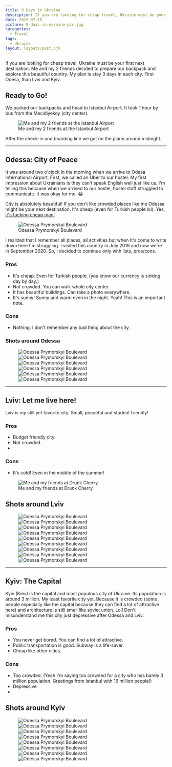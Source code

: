 ```yaml
---
title: 9 Days in Ukraine
description: If you are looking for cheap travel, Ukraine must be your first next destination.
date: 2019-07-15
picture: 9-days-in-ukraine-pic.jpg
categories:
  - Travel
tags:
  - Ukraine
layout: layouts/post.njk
---
```


If you are looking for cheap travel, Ukraine must be your first next destination. Me and my 2 friends decided to prepare our backpack and explore this beautiful country. My plan is stay 3 days in each city. First Odesa, than Lviv and Kyiv.

## Ready to Go!

We packed our backpacks and head to Istanbul Airport. It took 1 hour by bus from the Mecidiyekoy (city center).

<figure>
<img src="{{ metadata.assets.img }}me-and-boys-at-airport.jpg" alt="Me and my 2 friends at the Istanbul Airport" loading="lazy">
<figcaption>Me and my 2 friends at the Istanbul Airport</figcaption>
</figure>

After the check-in and boarding line we got on the plane around midnight.

***

## Odessa: City of Peace

It was around two o'clock in the morning when we arrive to Odesa International Airport. First, we called an Uber to our hostel. My first impression about Ukrainians is they can't speak English well just like us. I'm telling this because when we arrived to our hostel, hostel staff struggled to communicate. It was okay for me. 😂

City is absolutely beautiful! If you don't like crowded places like me Odessa might be your next destination. It's cheap (even for Turkish people lol). Yes, [it's fucking cheap man!](https://www.youtube.com/watch?v=mPsk7qpivN4)

<figure>
<img src="{{ metadata.assets.img }}prymorskyi-boulevard.jpg" alt="Odessa Prymorskyi Boulevard" loading="lazy">
<figcaption>Odessa Prymorskyi Boulevard</figcaption>
</figure>

I realized that I remember all places, all activities but when It's come to write down here I'm struggling. I visited this country in July 2019 and now we're in September 2020. So, I decided to continue only with lists, pros/cons.

### Pros
* It's cheap. Even for Turkish people. (you know our currency is sinking day by day.)
* Not crowded. You can walk whole city center.
* It has beautiful buildings. Can take a photo everywhere.
* It's sunny! Sunny and warm even in the night. Yeah! This is an important note.

### Cons
* Nothing. I don't remember any bad thing about the city.

### Shots around Odessa
<figure class="photo-grid">
<img src="{{ metadata.assets.img }}odessa-1.jpg" alt="Odessa Prymorskyi Boulevard" loading="lazy">
<img src="{{ metadata.assets.img }}odessa-2.jpg" alt="Odessa Prymorskyi Boulevard" loading="lazy">
<img src="{{ metadata.assets.img }}odessa-3.jpg" alt="Odessa Prymorskyi Boulevard" loading="lazy">
<img src="{{ metadata.assets.img }}odessa-5.jpg" alt="Odessa Prymorskyi Boulevard" loading="lazy">
<img src="{{ metadata.assets.img }}odessa-6.jpg" alt="Odessa Prymorskyi Boulevard" loading="lazy">
<img src="{{ metadata.assets.img }}odessa-7.jpg" alt="Odessa Prymorskyi Boulevard" loading="lazy">
</figure>

***

## Lviv: Let me live here!

Lviv is my still yet favorite city. Small, peaceful and student friendly!

### Pros
* Budget friendly city.
* Not crowded.
*

### Cons
* It's cold! Even in the middle of the summer!

<figure>
<img src="{{ metadata.assets.img }}lviv-with-friends.jpg" alt="Me and my friends at Drunk Cherry" loading="lazy">
<figcaption>Me and my friends at Drunk Cherry</figcaption>
</figure>

## Shots around Lviv
<figure class="photo-grid">
<img src="{{ metadata.assets.img }}lviv-1.jpg" alt="Odessa Prymorskyi Boulevard" loading="lazy">
<img src="{{ metadata.assets.img }}lviv-2.jpg" alt="Odessa Prymorskyi Boulevard" loading="lazy">
<img src="{{ metadata.assets.img }}lviv-3.jpg" alt="Odessa Prymorskyi Boulevard" loading="lazy">
<img src="{{ metadata.assets.img }}lviv-4.jpg" alt="Odessa Prymorskyi Boulevard" loading="lazy">
<img src="{{ metadata.assets.img }}lviv-5.jpg" alt="Odessa Prymorskyi Boulevard" loading="lazy">
<img src="{{ metadata.assets.img }}lviv-6.jpg" alt="Odessa Prymorskyi Boulevard" loading="lazy">
<img src="{{ metadata.assets.img }}lviv-7.jpg" alt="Odessa Prymorskyi Boulevard" loading="lazy">
<img src="{{ metadata.assets.img }}lviv-8.jpg" alt="Odessa Prymorskyi Boulevard" loading="lazy">
<img src="{{ metadata.assets.img }}lviv-9.jpg" alt="Odessa Prymorskyi Boulevard" loading="lazy">
</figure>

***

## Kyiv: The Capital
Kyiv (Kiev) is the capital and most populous city of Ukraine. Its population is around 3 million. My least favorite city yet. Because it is crowded (some people especially like the capital because they can find a lot of attractive here) and architecture is still smell like soviet union. Lol! Don't misunderstand me this city just depressive after Odessa and Lviv.

### Pros
* You never get bored. You can find a lot of attractive.
* Public transportation is good. Subway is a life-saver.
* Cheap like other cities.


### Cons
* Too crowded. (Yeah I'm saying too crowded for a city who has barely 3 million population. Greetings from Istanbul with 16 million people!)
* Depressive
*

## Shots around Kyiv
<figure class="photo-grid">
<img src="{{ metadata.assets.img }}kyiv-2.jpg" alt="Odessa Prymorskyi Boulevard" loading="lazy">
<img src="{{ metadata.assets.img }}kyiv-3.jpg" alt="Odessa Prymorskyi Boulevard" loading="lazy">
<img src="{{ metadata.assets.img }}kyiv-4.jpg" alt="Odessa Prymorskyi Boulevard" loading="lazy">
<img src="{{ metadata.assets.img }}kyiv-5.jpg" alt="Odessa Prymorskyi Boulevard" loading="lazy">
<img src="{{ metadata.assets.img }}kyiv-6.jpg" alt="Odessa Prymorskyi Boulevard" loading="lazy">
<img src="{{ metadata.assets.img }}kyiv-7.jpg" alt="Odessa Prymorskyi Boulevard" loading="lazy">
<img src="{{ metadata.assets.img }}kyiv-8.jpg" alt="Odessa Prymorskyi Boulevard" loading="lazy">
<img src="{{ metadata.assets.img }}kyiv-9.jpg" alt="Odessa Prymorskyi Boulevard" loading="lazy">
</figure>


